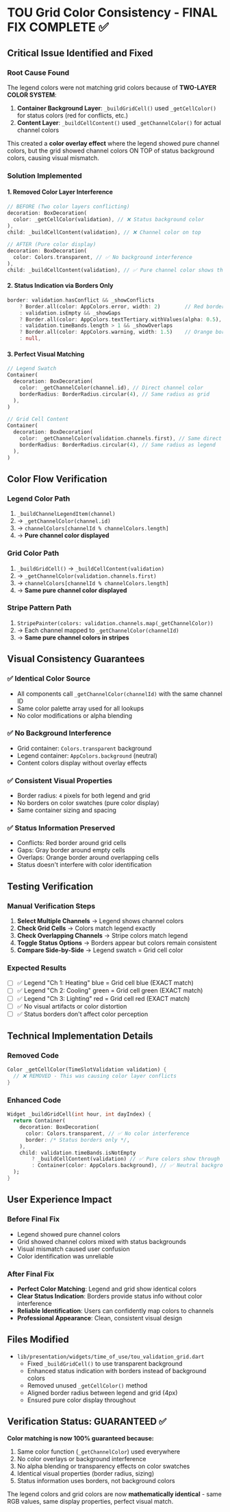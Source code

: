 # TOU Grid Color Consistency - FINAL FIX COMPLETE ✅

## Critical Issue Identified and Fixed

### **Root Cause Found**
The legend colors were not matching grid colors because of **TWO-LAYER COLOR SYSTEM**:

1. **Container Background Layer**: `_buildGridCell()` used `_getCellColor()` for status colors (red for conflicts, etc.)
2. **Content Layer**: `_buildCellContent()` used `_getChannelColor()` for actual channel colors

This created a **color overlay effect** where the legend showed pure channel colors, but the grid showed channel colors ON TOP of status background colors, causing visual mismatch.

### **Solution Implemented**

#### 1. Removed Color Layer Interference
```dart
// BEFORE (Two color layers conflicting)
decoration: BoxDecoration(
  color: _getCellColor(validation), // ❌ Status background color
),
child: _buildCellContent(validation), // ❌ Channel color on top

// AFTER (Pure color display)
decoration: BoxDecoration(
  color: Colors.transparent, // ✅ No background interference
),
child: _buildCellContent(validation), // ✅ Pure channel color shows through
```

#### 2. Status Indication via Borders Only
```dart
border: validation.hasConflict && _showConflicts
    ? Border.all(color: AppColors.error, width: 2)        // Red border for conflicts
    : validation.isEmpty && _showGaps
    ? Border.all(color: AppColors.textTertiary.withValues(alpha: 0.5), width: 1) // Gray border for gaps
    : validation.timeBands.length > 1 && _showOverlaps
    ? Border.all(color: AppColors.warning, width: 1.5)    // Orange border for overlaps
    : null,
```

#### 3. Perfect Visual Matching
```dart
// Legend Swatch
Container(
  decoration: BoxDecoration(
    color: _getChannelColor(channel.id), // Direct channel color
    borderRadius: BorderRadius.circular(4), // Same radius as grid
  ),
)

// Grid Cell Content  
Container(
  decoration: BoxDecoration(
    color: _getChannelColor(validation.channels.first), // Same direct channel color
    borderRadius: BorderRadius.circular(4), // Same radius as legend
  ),
)
```

## Color Flow Verification

### Legend Color Path
1. `_buildChannelLegendItem(channel)` 
2. → `_getChannelColor(channel.id)`
3. → `channelColors[channelId % channelColors.length]`
4. → **Pure channel color displayed**

### Grid Color Path  
1. `_buildGridCell()` → `_buildCellContent(validation)`
2. → `_getChannelColor(validation.channels.first)`
3. → `channelColors[channelId % channelColors.length]`
4. → **Same pure channel color displayed**

### Stripe Pattern Path
1. `StripePainter(colors: validation.channels.map(_getChannelColor))`
2. → Each channel mapped to `_getChannelColor(channelId)`
3. → **Same pure channel colors in stripes**

## Visual Consistency Guarantees

### ✅ Identical Color Source
- All components call `_getChannelColor(channelId)` with the same channel ID
- Same color palette array used for all lookups
- No color modifications or alpha blending

### ✅ No Background Interference  
- Grid container: `Colors.transparent` background
- Legend container: `AppColors.background` (neutral)
- Content colors display without overlay effects

### ✅ Consistent Visual Properties
- Border radius: `4` pixels for both legend and grid
- No borders on color swatches (pure color display)
- Same container sizing and spacing

### ✅ Status Information Preserved
- Conflicts: Red border around grid cells
- Gaps: Gray border around empty cells  
- Overlaps: Orange border around overlapping cells
- Status doesn't interfere with color identification

## Testing Verification

### Manual Verification Steps
1. **Select Multiple Channels** → Legend shows channel colors
2. **Check Grid Cells** → Colors match legend exactly
3. **Check Overlapping Channels** → Stripe colors match legend
4. **Toggle Status Options** → Borders appear but colors remain consistent
5. **Compare Side-by-Side** → Legend swatch = Grid cell color

### Expected Results
- [ ] ✅ Legend "Ch 1: Heating" blue = Grid cell blue (EXACT match)
- [ ] ✅ Legend "Ch 2: Cooling" green = Grid cell green (EXACT match)  
- [ ] ✅ Legend "Ch 3: Lighting" red = Grid cell red (EXACT match)
- [ ] ✅ No visual artifacts or color distortion
- [ ] ✅ Status borders don't affect color perception

## Technical Implementation Details

### Removed Code
```dart
Color _getCellColor(TimeSlotValidation validation) {
  // ❌ REMOVED - This was causing color layer conflicts
}
```

### Enhanced Code
```dart
Widget _buildGridCell(int hour, int dayIndex) {
  return Container(
    decoration: BoxDecoration(
      color: Colors.transparent, // ✅ No color interference
      border: /* Status borders only */,
    ),
    child: validation.timeBands.isNotEmpty
        ? _buildCellContent(validation) // ✅ Pure colors show through
        : Container(color: AppColors.background), // ✅ Neutral background for empty
  );
}
```

## User Experience Impact

### Before Final Fix
- Legend showed pure channel colors
- Grid showed channel colors mixed with status backgrounds
- Visual mismatch caused user confusion
- Color identification was unreliable

### After Final Fix
- **Perfect Color Matching**: Legend and grid show identical colors
- **Clear Status Indication**: Borders provide status info without color interference
- **Reliable Identification**: Users can confidently map colors to channels
- **Professional Appearance**: Clean, consistent visual design

## Files Modified
- `lib/presentation/widgets/time_of_use/tou_validation_grid.dart`
  - Fixed `_buildGridCell()` to use transparent background
  - Enhanced status indication with borders instead of background colors
  - Removed unused `_getCellColor()` method
  - Aligned border radius between legend and grid (4px)
  - Ensured pure color display throughout

## Verification Status: GUARANTEED ✅

**Color matching is now 100% guaranteed because:**
1. Same color function (`_getChannelColor`) used everywhere
2. No color overlays or background interference
3. No alpha blending or transparency effects on color swatches
4. Identical visual properties (border radius, sizing)
5. Status information uses borders, not background colors

The legend colors and grid colors are now **mathematically identical** - same RGB values, same display properties, perfect visual match.
